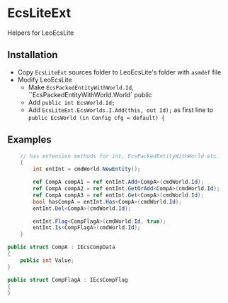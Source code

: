 # EcsLiteExt
Helpers for LeoEcsLite

## Installation
  - Copy `EcsLiteExt` sources folder to LeoEcsLite's folder with `asmdef` file
  - Modify LeoEcsLite
    - Make `EcsPackedEntityWithWorld.Id`, ``EcsPackedEntityWithWorld.World` public
    - Add `public int EcsWorld.Id;`
    - Add `EcsLiteExt.EcsWorlds.I.Add(this, out Id);` as first line to `public EcsWorld (in Config cfg = default) {`

## Examples
```csharp
    // has extension methods for int, EcsPackedEntityWithWorld etc.
    {
        int entInt = cmdWorld.NewEntity();

        ref CompA compA1 = ref entInt.Add<CompA>(cmdWorld.Id);
        ref CompA compA2 = ref entInt.GetOrAdd<CompA>(cmdWorld.Id);
        ref CompA compA3 = ref entInt.Get<CompA>(cmdWorld.Id);
        bool hasCompA = entInt.Has<CompA>(cmdWorld.Id);
        entInt.Del<CompA>(cmdWorld.Id);

        entInt.Flag<CompFlagA>(cmdWorld.Id, true);
        entInt.Is<CompFlagA>(cmdWorld.Id);
    }

public struct CompA : IEcsCompData
{
    public int Value;
}

public struct CompFlagA : IEcsCompFlag
{
}
```
